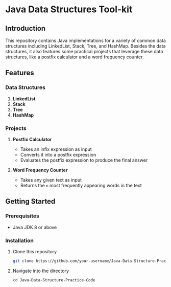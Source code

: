 # Java Data Structures Tool-kit

## Introduction

This repository contains Java implementations for a variety of common data structures including LinkedList, Stack, Tree, and HashMap. Besides the data structures, it also features some practical projects that leverage these data structures, like a postfix calculator and a word frequency counter.

## Features

### Data Structures

1. **LinkedList**
2. **Stack**
3. **Tree**
4. **HashMap**

### Projects

1. **Postfix Calculator**
   - Takes an infix expression as input
   - Converts it into a postfix expression
   - Evaluates the postfix expression to produce the final answer

2. **Word Frequency Counter**
   - Takes any given text as input
   - Returns the `n` most frequently appearing words in the text

## Getting Started

### Prerequisites

- Java JDK 8 or above

### Installation

1. Clone this repository
    ```bash
    git clone https://github.com/your-username/Java-Data-Structure-Practice-Code.git
    ```
2. Navigate into the directory
    ```bash
    cd Java-Data-Structure-Practice-Code
